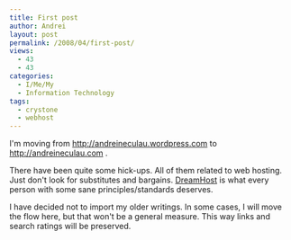 ```yaml
---
title: First post
author: Andrei
layout: post
permalink: /2008/04/first-post/
views:
  - 43
  - 43
categories:
  - I/Me/My
  - Information Technology
tags:
  - crystone
  - webhost
---
```

I'm moving from <http://andreineculau.wordpress.com> to <http://andreineculau.com> .

There have been quite some hick-ups. All of them related to web hosting. Just don't look for substitutes and bargains. [DreamHost][1] is what every person with some sane principles/standards deserves.

I have decided not to import my older writings. In some cases, I will move the flow here, but that won't be a general measure. This way links and search ratings will be preserved.

 [1]: http://www.dreamhost.com